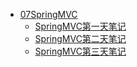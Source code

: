 - [07SpringMVC](./docs/_sidebar.md)
  - [SpringMVC第一天笔记](./docs/07-SpringMVC/SpringMVC第一天笔记.md)
  - [SpringMVC第二天笔记](./docs/07-SpringMVC/SpringMVC第二天笔记.md)
  - [SpringMVC第三天笔记](./docs/07-SpringMVC/SpringMVC第三天笔记.md)